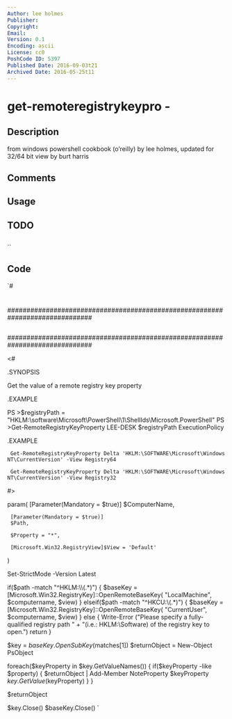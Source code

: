 ```yaml
---
Author: lee holmes
Publisher: 
Copyright: 
Email: 
Version: 0.1
Encoding: ascii
License: cc0
PoshCode ID: 5397
Published Date: 2016-09-03t21
Archived Date: 2016-05-25t11
---
```


# get-remoteregistrykeypro - 

## Description

from windows powershell cookbook (o’reilly) by lee holmes, updated for 32/64 bit view by burt harris

## Comments



## Usage



## TODO



## 

``

## Code

`#
 #
 ##############################################################################
 ##
 ##
 ##
 ##
 ##############################################################################
 
 <#
 
 .SYNOPSIS
 
 Get the value of a remote registry key property
 
 .EXAMPLE
 
 PS >$registryPath =
      "HKLM:\software\Microsoft\PowerShell\1\ShellIds\Microsoft.PowerShell"
 PS >Get-RemoteRegistryKeyProperty LEE-DESK $registryPath ExecutionPolicy
 
 .EXAMPLE
 
     Get-RemoteRegistryKeyProperty Delta 'HKLM:\SOFTWARE\Microsoft\Windows NT\CurrentVersion' -View Registry64
 
     Get-RemoteRegistryKeyProperty Delta 'HKLM:\SOFTWARE\Microsoft\Windows NT\CurrentVersion' -View Registry32
 
 #>
 
 param(
     [Parameter(Mandatory = $true)]
     $ComputerName,
 
     [Parameter(Mandatory = $true)]
     $Path,
 
     $Property = "*",
 
     [Microsoft.Win32.RegistryView]$View = 'Default'
 )
 
 Set-StrictMode -Version Latest
 
 if($path -match "^HKLM:\\(.*)")
 {
     $baseKey = [Microsoft.Win32.RegistryKey]::OpenRemoteBaseKey(
         "LocalMachine", $computername, $view)
 }
 elseif($path -match "^HKCU:\\(.*)")
 {
     $baseKey = [Microsoft.Win32.RegistryKey]::OpenRemoteBaseKey(
         "CurrentUser", $computername, $view)
 }
 else
 {
     Write-Error ("Please specify a fully-qualified registry path " +
         "(i.e.: HKLM:\Software) of the registry key to open.")
     return
 }
 
 $key = $baseKey.OpenSubKey($matches[1])
 $returnObject = New-Object PsObject
 
 foreach($keyProperty in $key.GetValueNames())
 {
     if($keyProperty -like $property)
     {
         $returnObject |
             Add-Member NoteProperty $keyProperty $key.GetValue($keyProperty)
     }
 }
 
 $returnObject
 
 $key.Close()
 $baseKey.Close()
`

